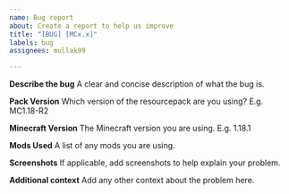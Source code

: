 ```yaml
---
name: Bug report
about: Create a report to help us improve
title: "[BUG] [MCx.x]"
labels: bug
assignees: mullak99

---
```


**Describe the bug**
A clear and concise description of what the bug is.

**Pack Version**
Which version of the resourcepack are you using? E.g. MC1.18-R2

**Minecraft Version**
The Minecraft version you are using. E.g. 1.18.1

**Mods Used**
A list of any mods you are using.

**Screenshots**
If applicable, add screenshots to help explain your problem.

**Additional context**
Add any other context about the problem here.
